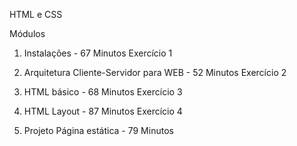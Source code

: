 HTML e CSS

Módulos

1.	Instalações - 67 Minutos
Exercício 1

2.	Arquitetura Cliente-Servidor para WEB - 52 Minutos
Exercício 2

3.	HTML básico - 68 Minutos
Exercício 3

4.	HTML Layout - 87 Minutos
Exercício 4

5.	Projeto Página estática - 79 Minutos
